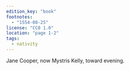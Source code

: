```yaml
---
edition_key: "book"
footnotes:
  - "1554-08-25"
license: "CC0 1.0"
location: "page 1-2"
tags:
  - nativity
---
```

Jane Cooper, now
Mystris Kelly, toward evening.
